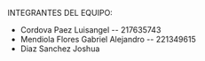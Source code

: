    INTEGRANTES DEL EQUIPO:
  - Cordova Paez Luisangel -- 217635743
  - Mendiola Flores Gabriel Alejandro -- 221349615
  - Diaz Sanchez Joshua                       
